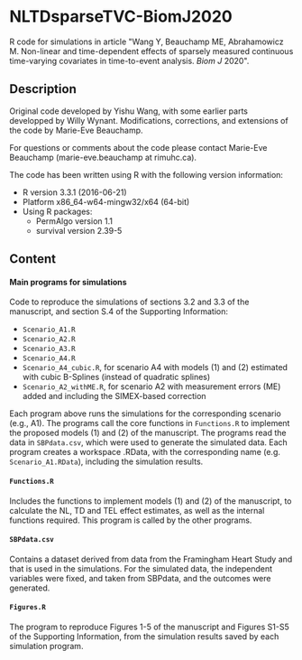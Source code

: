 # NLTDsparseTVC-BiomJ2020
R code for simulations in article "Wang Y, Beauchamp ME, Abrahamowicz M. Non-linear and time-dependent effects of sparsely measured continuous time-varying covariates in time-to-event analysis. *Biom J* 2020".
## Description
Original code developed by Yishu Wang, with some earlier parts developped by Willy Wynant.
Modifications, corrections, and extensions of the code by Marie-Eve Beauchamp.

For questions or comments about the code please contact Marie-Eve Beauchamp (marie-eve.beauchamp at rimuhc.ca).
 
The code has been written using R with the following version information:<br/>
- R version 3.3.1 (2016-06-21)<br/> 
- Platform x86_64-w64-mingw32/x64 (64-bit)<br/> 
- Using R packages:<br/> 
  - PermAlgo version 1.1<br/>
  - survival version 2.39-5
## Content
#### Main programs for simulations 
Code to reproduce the simulations of sections 3.2 and 3.3 of the manuscript, and section S.4 of the Supporting Information:

- `Scenario_A1.R`<br/>
- `Scenario_A2.R`<br/>
- `Scenario_A3.R`<br/>
- `Scenario_A4.R`<br/>
- `Scenario_A4_cubic.R`, for scenario A4 with models (1) and (2) estimated with cubic B-Splines (instead of quadratic splines)<br/>
- `Scenario_A2_withME.R`, for scenario A2 with measurement errors (ME) added and including the SIMEX-based correction

Each program above runs the simulations for the corresponding scenario (e.g., A1).
The programs call the core functions in `Functions.R` to implement the proposed models (1) and (2) of the manuscript.
The programs read the data in `SBPdata.csv`, which were used to generate the simulated data. 
Each program creates a workspace .RData, with the corresponding name (e.g. `Scenario_A1.RData`), including the simulation results.
#### `Functions.R`
Includes the functions to implement models (1) and (2) of the manuscript, to calculate the NL, TD and TEL effect estimates, as well as the internal functions required. This program is called by the other programs. 
#### `SBPdata.csv` 
Contains a dataset derived from data from the Framingham Heart Study and that is used in the simulations. For the simulated data, the independent variables were fixed, and taken from SBPdata, and the outcomes were generated.
#### `Figures.R` 
The program to reproduce Figures 1-5 of the manuscript and Figures S1-S5 of the Supporting Information,
from the simulation results saved by each simulation program.
